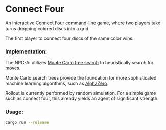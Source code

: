 # Connect Four

An interactive [Connect Four](https://en.wikipedia.org/wiki/Connect_Four) command-line game,
where two players take turns dropping colored discs into a grid.

The first player to connect four discs of the same color wins.

### Implementation:

The NPC-Ai utilizes [Monte Carlo tree search](https://en.wikipedia.org/wiki/Monte_Carlo_tree_search)
to heuristically search for moves.

Monte Carlo search trees provide the foundation for more sophisticated machine learning algorithms,
such as [AlphaZero](https://en.wikipedia.org/wiki/AlphaZero).

Rollout is currently performed by random simulation.
For a simple game such as connect four, this already yields an agent of significant strength.

### Usage:

```bash
cargo run --release
```
